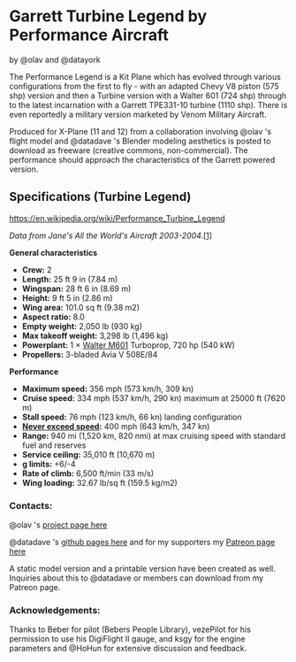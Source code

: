 # Garrett Turbine Legend by Performance Aircraft ##

by @olav and @datayork

The Performance Legend is a Kit Plane which has evolved through various configurations from the first to fly - with an adapted Chevy V8 piston (575 shp) version and then a Turbine version with a Walter 601 (724 shp) through to the latest incarnation with a Garrett TPE331-10 turbine (1110 shp). There is even reportedly a military version marketed by Venom Military Aircraft.

Produced for X-Plane (11 and 12) from a collaboration involving @olav 's flight model and @datadave 's Blender modeling aesthetics is posted to download as freeware (creative commons, non-commercial). The performance should approach the characteristics of the Garrett powered version.

## Specifications (Turbine Legend)

https://en.wikipedia.org/wiki/Performance_Turbine_Legend

*Data from* *Jane's All the World's Aircraft 2003-2004.*[[1\]](https://en.wikipedia.org/wiki/Performance_Turbine_Legend#cite_note-janes-1)

**General characteristics**

- **Crew:** 2
- **Length:** 25 ft 9 in (7.84 m)
- **Wingspan:** 28 ft 6 in (8.69 m)
- **Height:** 9 ft 5 in (2.86 m)
- **Wing area:** 101.0 sq ft (9.38 m2)
- **Aspect ratio:** 8.0
- **Empty weight:** 2,050 lb (930 kg)
- **Max takeoff weight:** 3,298 lb (1,496 kg)
- **Powerplant:** 1 × [Walter M601](https://en.wikipedia.org/wiki/Walter_M601) Turboprop, 720 hp (540 kW)
- **Propellers:** 3-bladed Avia V 508E/84

**Performance**

- **Maximum speed:** 356 mph (573 km/h, 309 kn)
- **Cruise speed:** 334 mph (537 km/h, 290 kn) maximum at 25000 ft (7620 m)
- **Stall speed:** 76 mph (123 km/h, 66 kn) landing configuration
- **[Never exceed speed](https://en.wikipedia.org/wiki/V_speeds#Vne):** 400 mph (643 km/h, 347 kn)
- **Range:** 940 mi (1,520 km, 820 nmi) at max cruising speed with standard fuel and reserves
- **Service ceiling:** 35,010 ft (10,670 m)
- **g limits:** +6/-4
- **Rate of climb:** 6,500 ft/min (33 m/s)
- **Wing loading:** 32.67 lb/sq ft (159.5 kg/m2)

### Contacts: ###

@olav 's [project page here](https://forums.x-plane.org/index.php?/forums/topic/109350-the-making-of-turbine-legend-by-a-rookie/)

@datadave 's [github pages here](https://github.com/medmatix) and for my supporters my [Patreon page here](https://www.patreon.com/medmatix)

A static model version and a printable version have been created as well. Inquiries about this to @datadave or members can download from my Patreon page.

### Acknowledgements: ###

Thanks to Beber for pilot (Bebers People Library), vezePilot for his permission to use his DigiFlight II gauge, and ksgy  for the engine parameters and @HoHun for extensive discussion and feedback.